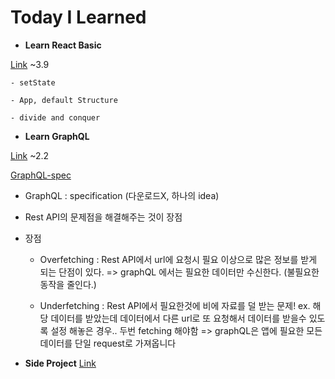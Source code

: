 # Today I Learned

- **Learn React Basic**

[Link](https://nomadcoders.co/react-for-beginners/) ~3.9

    - setState

    - App, default Structure

    - divide and conquer

- **Learn GraphQL**

[Link](https://nomadcoders.co/graphql-for-beginners/) ~2.2

[GraphQL-spec](https://github.com/graphql/graphql-spec)

- GraphQL : specification (다운로드X, 하나의 idea)
- Rest API의 문제점을 해결해주는 것이 장점
- 장점

  - Overfetching : Rest API에서 url에 요청시 필요 이상으로 많은 정보를 받게 되는 단점이 있다. => graphQL 에서는 필요한 데이터만 수신한다. (불필요한 동작을 줄인다.)

  - Underfetching : Rest API에서 필요한것에 비에 자료를 덜 받는 문제! ex. 해당 데이터를 받았는데 데이터에서 다른 url로 또 요청해서 데이터를 받을수 있도록 설정 해놓은 경우.. 두번 fetching 해야함
    => graphQL은 앱에 필요한 모든 데이터를 단일 request로 가져옵니다

- **Side Project**
  [Link](https://github.com/SugarSyrup/-Food-recommendations)
